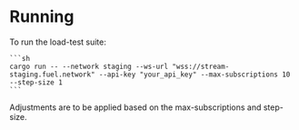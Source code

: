 # Running

To run the load-test suite:

    ```sh
    cargo run -- --network staging --ws-url "wss://stream-staging.fuel.network" --api-key "your_api_key" --max-subscriptions 10 --step-size 1
    ```

Adjustments are to be applied based on the max-subscriptions and step-size.
